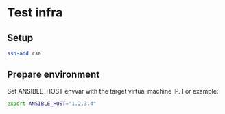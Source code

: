 # Test infra

## Setup

```sh
ssh-add rsa
```

## Prepare environment

Set ANSIBLE_HOST envvar with the target virtual machine IP. For example:

```sh
export ANSIBLE_HOST="1.2.3.4"
```
